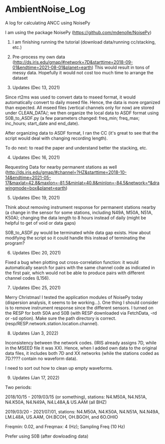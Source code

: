 # AmbientNoise_Log
A log for calculating ANCC using NoisePy

I am using the package NoisePy (https://github.com/mdenolle/NoisePy)

1. I am finishing running the tutorial (download data/running cc/stacking, etc.)

2. Pre-process my own data (http://ds.iris.edu/gmap/#network=7D&starttime=2018-09-01&endtime=2021-08-01&planet=earth)
   This would result in tons of messy data. Hopefully it would not cost too much time to arrange the dataset
   
3. Updates (Dec 13, 2021) 

Since rt2ms was used to convert data to mseed format, it would automatically convert to daily mseed file. 
Hence, the data is more organized than expected. All mseed files (vertical channels only for now) are stored under
CLEAN_DATA/; we then organize the local data to ASDF format using S0B_to_ASDF.py (a few parameters changed: freq_min; 
freq_max; inc_hours; start_date and end_date). 

After organizing data to ASDF format, I ran the CC (it's great to see that the script would deal with changing recording
length). 

To do next: to read the paper and understand better the stacking, etc. 

4. Updates (Dec 16, 2021)

Requesting Data for nearby permanent stations as well
(http://ds.iris.edu/gmap/#channel=?HZ&starttime=2018-10-14&endtime=2021-05-17&maxlat=42.8&maxlon=-81.5&minlat=40.8&minlon=-84.5&network=*&drawingmode=box&planet=earth)

5. Updates (Dec 19, 2021)

Think about removing instrument response for permanent stations nearby (a change in the sensor 
for some stations, including N49A, M50A, N51A, K50A); changing the data length to 8 hours instead
of daily (might be helpful to get of void or data gaps)

S0B_to_ASDF.py would be terminated while data gap exists. How about modifying the script so it could handle this 
instead of terminating the program? 

6. Updates (Dec 20, 2021)

Fixed a bug when plotting out cross-correlation function: it would automatically search for pairs with the same channel code 
as indicated in the first pair, which would not be able to produce pairs with different channel codes (L156). 

7. Updates (Dec 25, 2021)

Merry Christmas! I tested the application modules of NoisePy today (dispersion analysis, it seems to be working...). 
One thing I should consider is to remove instrument response since the different sensors. I turned on the RESP for both 
S0A and S0B (with RESP downloaded via FetchData, -rd or -sd option). Make sure the path directory is correct. 
(resp/RESP.network.station.location.channel).  

8. Updates (Jan 3, 2022)

Inconsistency between the network codes. (IRIS already assigns 7D, while in the MSEED file it was XX). Hence, when I 
added own data to the original data files, it includes both 7D and XX networks (while the stations coded as 7D.????
contain no waveform data). 

I need to sort out how to clean up empty waveforms. 


9. Updates (Jan 17, 2022)

Two periods: 

2018/10/15 - 2019/03/15 (or something), stations: N4.M50A, N4.N51A, N4.K50A, N4.N49A, N4.L48A,& US.AAM (all BHZ)

2019/03/20 - 2021/07/01, stations: N4.M50A, N4.K50A, N4.N51A, N4.N49A, LM.L48A, US.AAM, OH.BCOH, OH.BGOH, and 6O.OHIO

Freqmin: 0.02, and Freqmax: 4 (Hz); Sampling Freq (10 Hz)

Prefer using S0B (after dowloading data)
